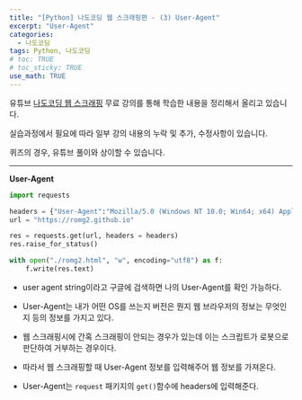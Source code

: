 ```yaml
---
title: "[Python] 나도코딩 웹 스크래핑편 - (3) User-Agent"
excerpt: "User-Agent"
categories: 
  - 나도코딩
tags: Python, 나도코딩
# toc: TRUE
# toc_sticky: TRUE
use_math: TRUE
---
```


유튜브 [나도코딩 웹 스크래핑](https://www.youtube.com/watch?v=yQ20jZwDjTE&t=17499s) 무료 강의를 통해 학습한 내용을 정리해서 올리고 있습니다.

실습과정에서 필요에 따라 일부 강의 내용의 누락 및 추가, 수정사항이 있습니다.

퀴즈의 경우, 유튜브 풀이와 상이할 수 있습니다.

---


**User-Agent**

```python
import requests

headers = {"User-Agent":"Mozilla/5.0 (Windows NT 10.0; Win64; x64) AppleWebKit/537.36 (KHTML, like Gecko) Chrome/88.0.4324.104 Safari/537.36"}
url = "https://romg2.github.io"

res = requests.get(url, headers = headers)
res.raise_for_status()

with open("./romg2.html", "w", encoding="utf8") as f:
    f.write(res.text)
```

- user agent string이라고 구글에 검색하면 나의 User-Agent를 확인 가능하다.


- User-Agent는 내가 어떤 OS를 쓰는지 버전은 뭔지 웹 브라우저의 정보는 무엇인지 등의 정보를 가지고 있다.


- 웹 스크래핑시에 간혹 스크래핑이 안되는 경우가 있는데 이는 스크립트가 로봇으로 판단하여 거부하는 경우이다.


- 따라서 웹 스크래핑할 때 User-Agent 정보를 입력해주어 웹 정보를 가져온다.


- User-Agent는 `request` 패키지의 `get()`함수에 headers에 입력해준다.
